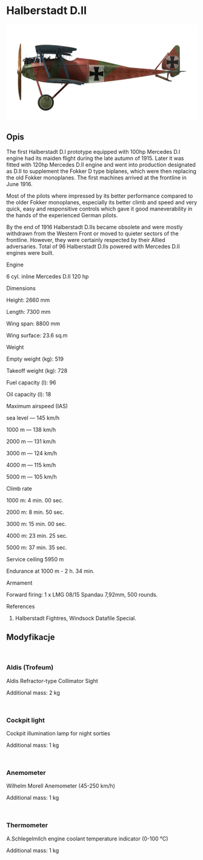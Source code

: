# Halberstadt D.II
  

  
![halberstadtd2](../images/halberstadtd2.png)
  

  
## Opis
  

  
The first Halberstadt D.I prototype equipped with 100hp Mercedes D.I engine had its maiden flight during the late autumn of 1915. Later it was fitted with 120hp Mercedes D.II engine and went into production designated as D.II to supplement the Fokker D type biplanes, which were then replacing the old Fokker monoplanes. The first machines arrived at the frontline in June 1916.
  

  
Most of the pilots where impressed by its better performance compared to the older Fokker monoplanes, especially its better climb and speed and very quick, easy and responsitive controls which gave it good maneverability in the hands of the experienced German pilots.
  

  
By the end of 1916 Halberstadt D.IIs became obsolete and were mostly withdrawn from the Western Front or moved to quieter sectors of the frontline. However, they were certainly respected by their Allied adversaries. Total of 96 Halberstadt D.IIs powered with Mercedes D.II engines were built.
  

  

  
Engine
  
6 cyl. inline Mercedes D.II 120 hp
  

  
Dimensions
  
Height: 2660 mm
  
Length: 7300 mm
  
Wing span: 8800 mm
  
Wing surface: 23.6 sq.m
  

  
Weight
  
Empty weight (kg): 519
  
Takeoff weight (kg): 728
  
Fuel capacity (l): 96
  
Oil capacity (l): 18
  

  
Maximum airspeed (IAS)
  
sea level — 145 km/h
  
1000 m — 138 km/h
  
2000 m — 131 km/h
  
3000 m — 124 km/h
  
4000 m — 115 km/h
  
5000 m — 105 km/h
  

  
Climb rate
  
1000 m:  4 min. 00 sec.
  
2000 m:  8 min. 50 sec.
  
3000 m: 15 min. 00 sec.
  
4000 m: 23 min. 25 sec.
  
5000 m: 37 min. 35 sec.
  

  
Service ceiling 5950 m
  

  
Endurance at 1000 m - 2 h. 34 min.
  

  
Armament
  
Forward firing: 1 х LMG 08/15 Spandau 7,92mm, 500 rounds.
  

  
References
  
1) Halberstadt Fightres, Windsock Datafile Special.
  

  
## Modyfikacje
  
﻿
  
  
### Aldis (Trofeum)
  

  
Aldis Refractor-type Collimator Sight
  
Additional mass: 2 kg
  
﻿
  
  
### Cockpit light
  

  
Cockpit illumination lamp for night sorties
  
Additional mass: 1 kg
  
﻿
  
  
### Anemometer
  

  
Wilhelm Morell Anemometer (45-250 km/h)
  
Additional mass: 1 kg
  
﻿
  
  
### Thermometer
  

  
A.Schlegelmilch engine coolant temperature indicator (0-100 °C)
  
Additional mass: 1 kg
  
